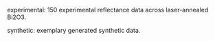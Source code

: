 experimental: 150 experimental reflectance data across laser-annealed Bi2O3.

synthetic: exemplary generated synthetic data.